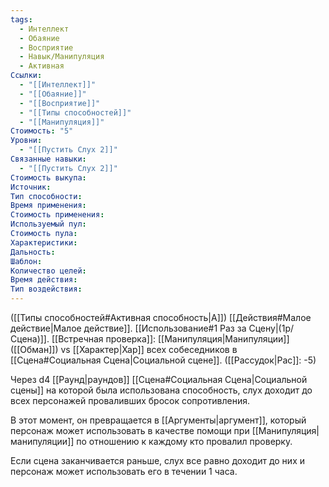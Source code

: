 ```yaml
---
tags:
  - Интеллект
  - Обаяние
  - Восприятие
  - Навык/Манипуляция
  - Активная
Ссылки:
  - "[[Интеллект]]"
  - "[[Обаяние]]"
  - "[[Восприятие]]"
  - "[[Типы способностей]]"
  - "[[Манипуляция]]"
Стоимость: "5"
Уровни:
  - "[[Пустить Слух 2]]"
Связанные навыки:
  - "[[Пустить Слух 2]]"
Стоимость выкупа:
Источник:
Тип способности:
Время применения:
Стоимость применения:
Используемый пул:
Стоимость пула:
Характеристики:
Дальность:
Шаблон:
Количество целей:
Время действия:
Тип воздействия:
---
```

([[Типы способностей#Активная способность|А]]) [[Действия#Малое действие|Малое действие]]. [[Использование#1 Раз за Сцену|(1р/Сцена)]]. [[Встречная проверка]]: [[Манипуляция|Манипуляции]] ([[Обман]]) vs [[Характер|Хар]] всех собеседников в [[Сцена#Социальная Сцена|Социальной сцене]]. ([[Рассудок|Рас]]: -5)

Через d4 [[Раунд|раундов]] [[Сцена#Социальная Сцена|Социальной сцены]] на которой была использована способность, слух доходит до всех персонажей проваливших бросок сопротивления. 

В этот момент, он превращается в [[Аргументы|аргумент]], который персонаж может использовать в качестве помощи при [[Манипуляция|манипуляции]] по отношению к каждому кто провалил проверку.

Если сцена заканчивается раньше, слух все равно доходит до них и персонаж может использовать его в течении 1 часа. 